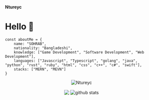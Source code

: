 **Ntureyc**
<h1>Hello 👋</h1>

```JS
const aboutMe = {
    name: "SOHRAB",
    nationality: "Bangladeshi",
    knowledge: ["Game Development", "Software Development", "Web Development"],
    languages: ["Javascript", "Typescript", "golang", "java", "python", "rust", "ruby", "html", "css", "c++", "c#", "swift"],
    stacks: ["MERN", "MEVN"]
}
```

<p align="center"> <img src="https://komarev.com/ghpvc/?username=Ntureyc" alt="Ntureyc" /> </p>
<p align="center">
  <img align="center" src="https://github-readme-stats.vercel.app/api/top-langs/?username=Ntureyc&show_icons=true&show_icons=true&title_color=&icon_color=f0f0f0&text_color=f0f0f0&bg_color=151b22&hide_border=true" />
  <img align="center" src="https://github-readme-stats.vercel.app/api?username=Ntureyc&show_icons=true&theme=radical&line_height=21" alt="github stats"/>
</p>
